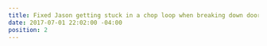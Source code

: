 ```yaml
---
title: Fixed Jason getting stuck in a chop loop when breaking down doors
date: 2017-07-01 22:02:00 -04:00
position: 2
---
```


